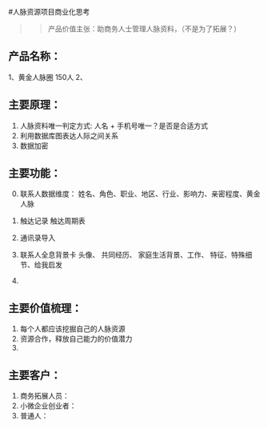 #人脉资源项目商业化思考

>>产品价值主张：助商务人士管理人脉资料，（不是为了拓展？）

## 产品名称：

1、黄金人脉圈   150人
2、

## 主要原理：

1. 人脉资料唯一判定方式: 人名 + 手机号唯一？是否是合适方式
2. 利用数据库图表达人际之间关系
3. 数据加密


## 主要功能：
0. 联系人数据维度： 姓名、角色、职业、地区、行业、影响力、亲密程度、黄金人脉

1. 触达记录   触达周期表
2. 通讯录导入
3. 联系人全息背景卡 头像、 共同经历、 家庭生活背景、工作、 特征、特殊细节、给我启发
3. 

## 主要价值梳理：

1. 每个人都应该挖掘自己的人脉资源
2. 资源合作，释放自己能力的价值潜力
3. 

## 主要客户：
1. 商务拓展人员：
2. 小微企业创业者：
3. 普通人： 
